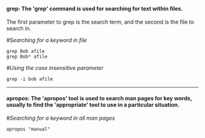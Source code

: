 #### grep: The 'grep' command is used for searching for text within files.

The first parameter to grep is the search term, and the second is the file to search in.

_#Searching for a keyword in file_

    grep Bob afile
    grep Bob* afile

_#Using the case insensitive parameter_

    grep -i bob afile

---
#### apropos: The 'apropos' tool is used to search man pages for key words, usually to find the 'appropriate' tool to use in a particular situation.

_#Searching for a keyword in all man pages_

    apropos "manual"
